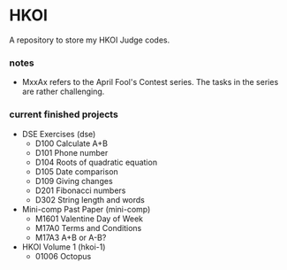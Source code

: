 # HKOI
A repository to store my HKOI Judge codes.

### notes
* MxxAx refers to the April Fool's Contest series. The tasks in the series are rather challenging.

### current finished projects
* DSE Exercises (dse)
  * D100 Calculate A+B
  * D101 Phone number
  * D104 Roots of quadratic equation
  * D105 Date comparison
  * D109 Giving changes
  * D201 Fibonacci numbers
  * D302 String length and words
* Mini-comp Past Paper (mini-comp)
  * M1601 Valentine Day of Week
  * M17A0 Terms and Conditions
  * M17A3 A+B or A-B?
* HKOI Volume 1 (hkoi-1)
  * 01006 Octopus
